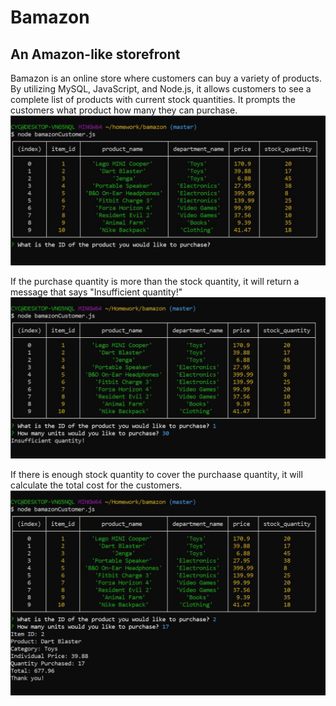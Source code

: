 # Bamazon
## An Amazon-like storefront
Bamazon is an online store where customers can buy a variety of products. By utilizing MySQL, JavaScript, and Node.js, it allows customers to see a complete list of products with current stock quantities. It prompts the customers what product how many they can purchase.
![1st_img](img/1.JPG)


If the purchase quantity is more than the stock quantity, it will return a message that says "Insufficient quantity!"
![1st_img](img/2.JPG)

If there is enough stock quantity to cover the purchaase quantity, it will calculate the total cost for the customers.
![1st_img](img/3.JPG)